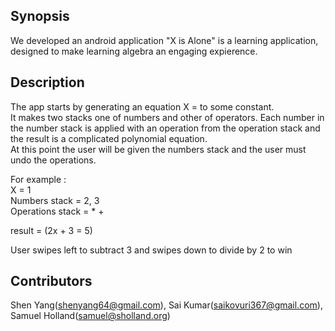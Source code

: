 ## Synopsis

We developed an android application "X is Alone" is a learning application, designed to make learning algebra an engaging expierence.  

## Description

The app starts by generating an equation X = to some constant.   
It makes two stacks one of numbers and other of operators. Each number in the number stack is applied with an operation from the operation stack and the result is a complicated polynomial equation.  
At this point the user will be given the numbers stack and the user must undo the operations.  

For example :  
X = 1  
Numbers stack = 2, 3    
Operations stack = * +  

result = (2x + 3 = 5)  

User swipes left to subtract 3 and swipes down to divide by 2 to win    

## Contributors

Shen Yang(shenyang64@gmail.com), Sai Kumar(saikovuri367@gmail.com), Samuel Holland(samuel@sholland.org)  
